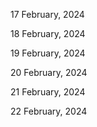 17 February, 2024

18 February, 2024

19 February, 2024

20 February, 2024

21 February, 2024

22 February, 2024